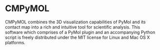 CMPyMOL
=======

CMPyMOL combines the 3D visualization capabilities of PyMol and its contact map into a rich and intuitive tool for scientific analysis. This software which comprises of a PyMol plugin and an accompanying Python script is freely distributed under the MIT license for Linux and Mac OS X platforms.
